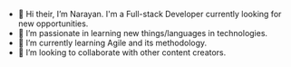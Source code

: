 - 👋 Hi their, I’m Narayan.
      I'm a Full-stack Developer currently looking for new opportunities.
- 👀 I’m passionate in learning new things/languages in technologies.
- 🌱 I’m currently learning Agile and its methodology.
- 💞️ I’m looking to collaborate with other content creators.


<!---
Na-Rayan/Na-Rayan is a ✨ special ✨ repository because its `README.md` (this file) appears on your GitHub profile.
You can click the Preview link to take a look at your changes.
--->
